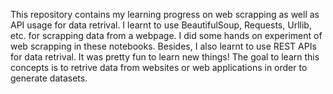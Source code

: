 This repository contains my learning progress on web scrapping as well as API usage for data retrival. I learnt to use BeautifulSoup, Requests, Urllib, etc. for scrapping data from a webpage. I did some hands on experiment of web scrapping in these notebooks. Besides, I also learnt to use REST APIs for data retrival. It was pretty fun to learn new things! The goal to learn this concepts is to retrive data from websites or web applications in order to generate datasets.